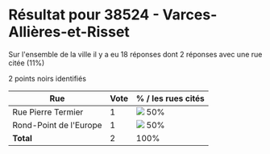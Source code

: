 # Résultat pour 38524 - Varces-Allières-et-Risset

Sur l'ensemble de la ville il y a eu 18 réponses dont 2 réponses avec une rue citée (11%)

2 points noirs identifiés

| Rue | Vote | % / les rues cités|
|-----|------|-------------------|
| Rue Pierre Termier | 1 | <img src="../../img/bar_50.gif" />&nbsp;50%|
| Rond-Point de l'Europe | 1 | <img src="../../img/bar_50.gif" />&nbsp;50%|
| **Total** | 2 | 100%|
